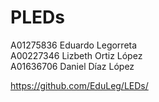 # PLEDs
  A01275836 Eduardo Legorreta <br/>
  A00227346  Lizbeth Ortiz López <br/>
  A01636706 Daniel Díaz López <br/>
  
  https://github.com/EduLeg/LEDs/ <br/>
